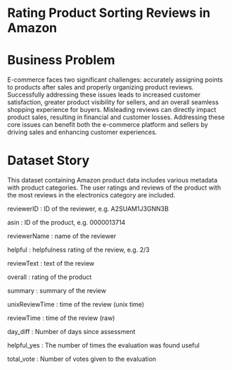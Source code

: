 # Rating Product Sorting Reviews in Amazon

# Business Problem  
E-commerce faces two significant challenges: accurately assigning points to products after sales and properly organizing product reviews. Successfully addressing these issues leads to increased customer satisfaction, greater product visibility for sellers, and an overall seamless shopping experience for buyers. Misleading reviews can directly impact product sales, resulting in financial and customer losses. Addressing these core issues can benefit both the e-commerce platform and sellers by driving sales and enhancing customer experiences.

# Dataset Story
This dataset containing Amazon product data includes various metadata with product categories. The user ratings and reviews of the product with the most reviews in the electronics category are included.

reviewerID : ID of the reviewer, e.g. A2SUAM1J3GNN3B

asin : ID of the product, e.g. 0000013714

reviewerName : name of the reviewer

helpful : helpfulness rating of the review, e.g. 2/3

reviewText : text of the review

overall : rating of the product

summary : summary of the review

unixReviewTime : time of the review (unix time)

reviewTime : time of the review (raw)

day_diff : Number of days since assessment

helpful_yes : The number of times the evaluation was found useful

total_vote : Number of votes given to the evaluation
